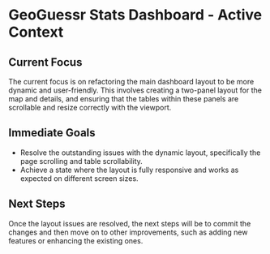 # GeoGuessr Stats Dashboard - Active Context

## Current Focus

The current focus is on refactoring the main dashboard layout to be more dynamic and user-friendly. This involves creating a two-panel layout for the map and details, and ensuring that the tables within these panels are scrollable and resize correctly with the viewport.

## Immediate Goals

*   Resolve the outstanding issues with the dynamic layout, specifically the page scrolling and table scrollability.
*   Achieve a state where the layout is fully responsive and works as expected on different screen sizes.

## Next Steps

Once the layout issues are resolved, the next steps will be to commit the changes and then move on to other improvements, such as adding new features or enhancing the existing ones.
